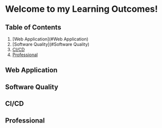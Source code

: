 
# Welcome to my Learning Outcomes!

## Table of Contents
1. [Web Application](#Web Application)
2. [Software Quality](#Software Quality)
3. [CI/CD](#CI/CD)
4. [Professional](#Professional)


## Web Application
## Software Quality
## CI/CD
## Professional
